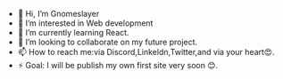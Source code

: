 - 👋 Hi, I’m Gnomeslayer
- 👀 I’m interested in Web development
- 🌱 I’m currently learning React.
- 💞️ I’m looking to collaborate on my future project.
- 📫 How to reach me:via Discord,Linkeldn,Twitter,and via your heart😍.
- ⚡ Goal: I will be publish my own first site very soon 😊.

